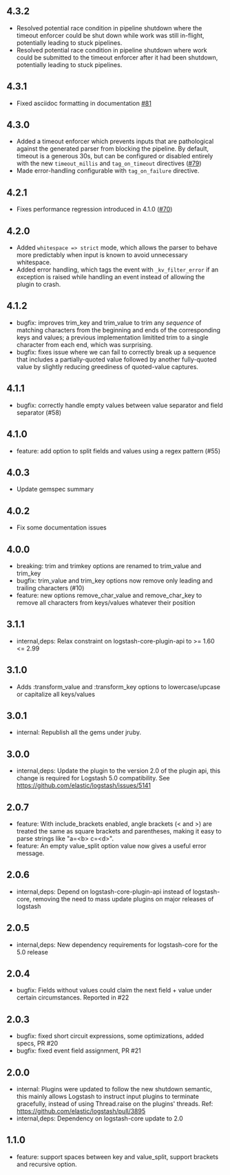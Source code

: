 ## 4.3.2
 - Resolved potential race condition in pipeline shutdown where the timeout enforcer could be shut down while work was still in-flight, potentially leading to stuck pipelines.
 - Resolved potential race condition in pipeline shutdown where work could be submitted to the timeout enforcer after it had been shutdown, potentially leading to stuck pipelines.

## 4.3.1
 - Fixed asciidoc formatting in documentation [#81](https://github.com/logstash-plugins/logstash-filter-kv/pull/81)

## 4.3.0
 - Added a timeout enforcer which prevents inputs that are pathological against the generated parser from blocking
   the pipeline. By default, timeout is a generous 30s, but can be configured or disabled entirely with the new
   `timeout_millis` and `tag_on_timeout` directives ([#79](https://github.com/logstash-plugins/logstash-filter-kv/pull/79))
 - Made error-handling configurable with `tag_on_failure` directive.

## 4.2.1
 - Fixes performance regression introduced in 4.1.0 ([#70](https://github.com/logstash-plugins/logstash-filter-kv/issues/70))

## 4.2.0
 - Added `whitespace => strict` mode, which allows the parser to behave more predictably when input is known to avoid unnecessary whitespace.
 - Added error handling, which tags the event with `_kv_filter_error` if an exception is raised while handling an event instead of allowing the plugin to crash.

## 4.1.2
  - bugfix: improves trim_key and trim_value to trim any _sequence_ of matching characters from the beginning and ends of the corresponding keys and values; a previous implementation limitited trim to a single character from each end, which was surprising.
  - bugfix: fixes issue where we can fail to correctly break up a sequence that includes a partially-quoted value followed by another fully-quoted value by slightly reducing greediness of quoted-value captures.

## 4.1.1
  - bugfix: correctly handle empty values between value separator and field separator (#58)

## 4.1.0
  - feature: add option to split fields and values using a regex pattern (#55)

## 4.0.3
  - Update gemspec summary

## 4.0.2
  - Fix some documentation issues

## 4.0.0
  - breaking: trim and trimkey options are renamed to trim_value and trim_key
  - bugfix: trim_value and trim_key options now remove only leading and trailing characters (#10)
  - feature: new options remove_char_value and remove_char_key to remove all characters from keys/values whatever their position

## 3.1.1
  - internal,deps: Relax constraint on logstash-core-plugin-api to >= 1.60 <= 2.99

## 3.1.0
  - Adds :transform_value and :transform_key options to lowercase/upcase or capitalize all keys/values
## 3.0.1
 - internal: Republish all the gems under jruby.

## 3.0.0
 - internal,deps: Update the plugin to the version 2.0 of the plugin api, this change is required for Logstash 5.0 compatibility. See https://github.com/elastic/logstash/issues/5141

## 2.0.7
 - feature: With include_brackets enabled, angle brackets (\< and \>) are treated the same as square brackets and parentheses, making it easy to parse strings like "a=\<b\> c=\<d\>".
 - feature: An empty value_split option value now gives a useful error message.

## 2.0.6
 - internal,deps: Depend on logstash-core-plugin-api instead of logstash-core, removing the need to mass update plugins on major releases of logstash

## 2.0.5
 - internal,deps: New dependency requirements for logstash-core for the 5.0 release

## 2.0.4
 - bugfix: Fields without values could claim the next field + value under certain circumstances. Reported in #22

## 2.0.3
 - bugfix: fixed short circuit expressions, some optimizations, added specs, PR #20
 - bugfix: fixed event field assignment, PR #21

## 2.0.0
 - internal: Plugins were updated to follow the new shutdown semantic, this mainly allows Logstash to instruct input plugins to terminate gracefully,
   instead of using Thread.raise on the plugins' threads. Ref: https://github.com/elastic/logstash/pull/3895
 - internal,deps: Dependency on logstash-core update to 2.0

## 1.1.0
 - feature: support spaces between key and value_split,
   support brackets and recursive option.
